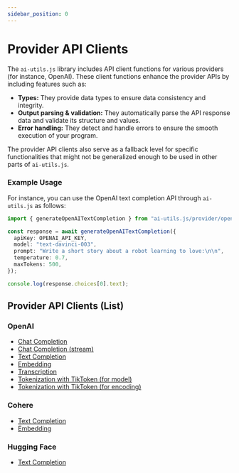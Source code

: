 ```yaml
---
sidebar_position: 0
---
```


# Provider API Clients

The `ai-utils.js` library includes API client functions for various providers (for instance, OpenAI). These client functions enhance the provider APIs by including features such as:

- **Types:** They provide data types to ensure data consistency and integrity.
- **Output parsing & validation:** They automatically parse the API response data and validate its structure and values.
- **Error handling:** They detect and handle errors to ensure the smooth execution of your program.

The provider API clients also serve as a fallback level for specific functionalities that might not be generalized enough to be used in other parts of `ai-utils.js`.

### Example Usage

For instance, you can use the OpenAI text completion API through `ai-utils.js` as follows:

```ts
import { generateOpenAITextCompletion } from "ai-utils.js/provider/openai";

const response = await generateOpenAITextCompletion({
  apiKey: OPENAI_API_KEY,
  model: "text-davinci-003",
  prompt: "Write a short story about a robot learning to love:\n\n",
  temperature: 0.7,
  maxTokens: 500,
});

console.log(response.choices[0].text);
```

## Provider API Clients (List)

### OpenAI

- [Chat Completion](/api/modules/provider_openai#generateopenaichatcompletion)
- [Chat Completion (stream)](/api/modules/provider_openai#streamopenaichatcompletion)
- [Text Completion](/api/modules/provider_openai#generateopenaitextcompletion)
- [Embedding](/api/modules/provider_openai#generateopenaiembedding)
- [Transcription](/api/modules/provider_openai#generateopenaitranscription)
- [Tokenization with TikToken (for model)](/api/modules/provider_openai#gettiktokentokenizerformodel)
- [Tokenization with TikToken (for encoding)](/api/modules/provider_openai#gettiktokentokenizerforencoding)

### Cohere

- [Text Completion](/api/modules/provider_cohere#generatecoheretextcompletion)
- [Embedding](/api/modules/provider_cohere#generatecohereembedding)

### Hugging Face

- [Text Completion](/api/modules/provider_huggingface#generatehuggingfacetextcompletion)
